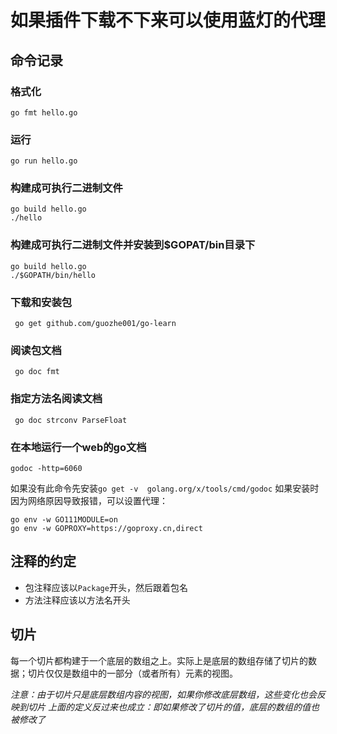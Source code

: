 # 如果插件下载不下来可以使用蓝灯的代理

## 命令记录

### 格式化
```shell
go fmt hello.go
```

### 运行
```shell
go run hello.go
```

### 构建成可执行二进制文件
```shell
go build hello.go
./hello
```

### 构建成可执行二进制文件并安装到$GOPAT/bin目录下
```shell
go build hello.go
./$GOPATH/bin/hello
```

### 下载和安装包
```shell
 go get github.com/guozhe001/go-learn
```

### 阅读包文档
```shell
 go doc fmt
```

### 指定方法名阅读文档
```shell
 go doc strconv ParseFloat
```

### 在本地运行一个web的go文档
```shell
godoc -http=6060
```
如果没有此命令先安装`go get -v  golang.org/x/tools/cmd/godoc`
如果安装时因为网络原因导致报错，可以设置代理：

```shell
go env -w GO111MODULE=on
go env -w GOPROXY=https://goproxy.cn,direct
```


## 注释的约定
* 包注释应该以`Package`开头，然后跟着包名
* 方法注释应该以方法名开头


## 切片
每一个切片都构建于一个底层的数组之上。实际上是底层的数组存储了切片的数据；切片仅仅是数组中的一部分（或者所有）元素的视图。

*注意：由于切片只是底层数组内容的视图，如果你修改底层数组，这些变化也会反映到切片*
*上面的定义反过来也成立：即如果修改了切片的值，底层的数组的值也被修改了*
